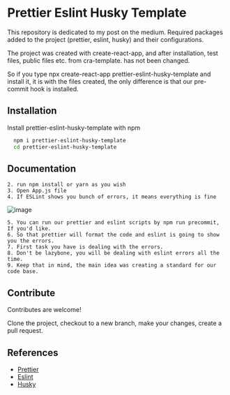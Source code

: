 
# Prettier Eslint Husky Template

This repository is dedicated to my post on the medium.
Required packages added to the project (prettier, eslint, husky) and their configurations.

The project was created with create-react-app, and after installation, test files, public files etc. from cra-template. has not been changed.

So if you type npx create-react-app prettier-eslint-husky-template and install it, it is with the files created, the only difference is that our pre-commit hook is installed.




## Installation

Install prettier-eslint-husky-template with npm

```bash
  npm i prettier-eslint-husky-template
  cd prettier-eslint-husky-template
```
    
## Documentation
    2. run npm install or yarn as you wish
    3. Open App.js file
    4. If ESLint shows you bunch of errors, it means everything is fine
![image](https://user-images.githubusercontent.com/51965140/180928929-5b451d6f-0751-468b-aa6e-4139e7ad464b.png)

    5. You can run our prettier and eslint scripts by npm run precommit, If you'd like.
    6. So that prettier will format the code and eslint is going to show you the errors.
    7. First task you have is dealing with the errors.
    8. Don't be lazybone, you will be dealing with eslint errors all the time.
    9. Keep that in mind, the main idea was creating a standard for our code base.



## Contribute

Contributes are welcome!

Clone the project, checkout to a new branch, make your changes, create a pull request.

## References

 - [Prettier](https://github.com/prettier/prettier)
 - [Eslint](https://github.com/eslint/eslint)
 - [Husky](https://github.com/typicode/husky)

